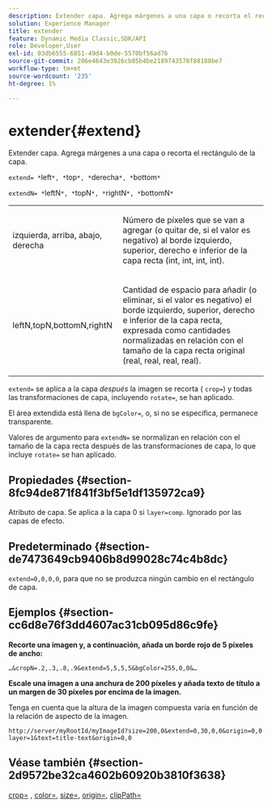 ```yaml
---
description: Extender capa. Agrega márgenes a una capa o recorta el rectángulo de la capa.
solution: Experience Manager
title: extender
feature: Dynamic Media Classic,SDK/API
role: Developer,User
exl-id: 03db6555-6851-49d4-b0de-5570bf56ad76
source-git-commit: 206e4643e3926cb85b4be2189743578f88180be7
workflow-type: tm+mt
source-wordcount: '235'
ht-degree: 1%

---
```


# extender{#extend}

Extender capa. Agrega márgenes a una capa o recorta el rectángulo de la capa.

`extend= *`left`*, *`top`*, *`derecha`*, *`bottom`*`

`extendN= *`leftN`*, *`topN`*, *`rightN`*, *`bottomN`*`

<table id="simpletable_1DCCD469712B423C8154630127DC5F54"> 
 <tr class="strow"> 
  <td class="stentry"> <p><span class="codeph"> <span class="varname"> izquierda, arriba, abajo, derecha</span></span> </p></td> 
  <td class="stentry"> <p>Número de píxeles que se van a agregar (o quitar de, si el valor es negativo) al borde izquierdo, superior, derecho e inferior de la capa recta (int, int, int, int). </p></td> 
 </tr> 
 <tr class="strow"> 
  <td class="stentry"> <p><span class="codeph"> <span class="varname"> leftN,topN,bottomN,rightN</span></span> </p></td> 
  <td class="stentry"> <p>Cantidad de espacio para añadir (o eliminar, si el valor es negativo) el borde izquierdo, superior, derecho e inferior de la capa recta, expresada como cantidades normalizadas en relación con el tamaño de la capa recta original (real, real, real, real). </p></td> 
 </tr> 
</table>

`extend=` se aplica a la capa *después* la imagen se recorta ( `crop=`) y todas las transformaciones de capa, incluyendo `rotate=`, se han aplicado.

El área extendida está llena de `bgColor=`, o, si no se especifica, permanece transparente.

Valores de argumento para `extendN=` se normalizan en relación con el tamaño de la capa recta después de las transformaciones de capa, lo que incluye `rotate=` se han aplicado.

## Propiedades {#section-8fc94de871f841f3bf5e1df135972ca9}

Atributo de capa. Se aplica a la capa 0 si `layer=comp`. Ignorado por las capas de efecto.

## Predeterminado {#section-de7473649cb9406b8d99028c74c4b8dc}

`extend=0,0,0,0`, para que no se produzca ningún cambio en el rectángulo de capa.

## Ejemplos {#section-cc6d8e76f3dd4607ac31cb095d86c9fe}

**Recorte una imagen y, a continuación, añada un borde rojo de 5 píxeles de ancho:**

`…&cropN=.2,.3,.8,.9&extend=5,5,5,5&bgColor=255,0,0&…`

**Escale una imagen a una anchura de 200 píxeles y añada texto de título a un margen de 30 píxeles por encima de la imagen.**

Tenga en cuenta que la altura de la imagen compuesta varía en función de la relación de aspecto de la imagen.

`http://server/myRootId/myImageId?size=200,0&extend=0,30,0,0&origin=0,0 layer=1&text=title-text&origin=0,0`

## Véase también {#section-2d9572be32ca4602b60920b3810f3638}

[crop=](../../../../../is-api/http-ref/image-serving-api-ref/c-http-protocol-reference/c-command-reference/r-crop.md#reference-6fd0f6399966446ab4425ce050572eab) , [color=](/help/aem-is-ir-api/is-api/http-ref/image-serving-api-ref/c-http-protocol-reference/c-data-types/r-is-http-color.md), [size=](../../../../../is-api/http-ref/image-serving-api-ref/c-http-protocol-reference/c-data-types/r-size.md#reference-04d383f32c7b4003bed9978cb854747b), [origin=](../../../../../is-api/http-ref/image-serving-api-ref/c-http-protocol-reference/c-command-reference/r-origin.md#reference-e11c7ac06e2240cc884c3fec98f05138), [clipPath=](../../../../../is-api/http-ref/image-serving-api-ref/c-http-protocol-reference/c-command-reference/r-clippath.md#reference-8139b1b52dc54749b51b109521ddf83d)
